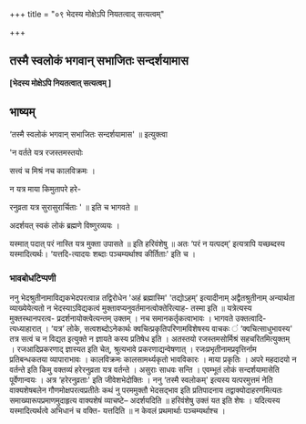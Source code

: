 +++
title = "०९ भेदस्य मोक्षेऽपि नियतत्वाद् सत्यत्वम्"

+++


## तस्मै स्वलोकं भगवान् सभाजितः सन्दर्शयामास

**\[भेदस्य मोक्षेऽपि नियतत्वात् सत्यत्वम् \]**

## **भाष्यम्**

‘तस्मै स्वलोकं भगवान् सभाजितः सन्दर्शयामास' ॥ इत्युक्त्वा

'न वर्तते यत्र रजस्तमस्तयोः

सत्त्वं च मिश्रं नच कालविक्रमः ।

न यत्र माया किमुतापरे हरे-

रनुव्रता यत्र सुरासुरार्चिताः ' ॥ इति च भागवते ॥

अदर्शयत् स्वकं लोकं ब्रह्मणे विष्णुरव्ययः ।

यस्मात् पदात् परं नास्ति यत्र मुक्ता उपासते ॥ इति हरिवंशेषु ॥ अतः ‘परं न यत्पदम्’ इत्यत्रापि यच्छब्दस्य यस्मादित्यर्थः। ‘यत्तदि-त्यादयः शब्दाः पञ्चम्यर्थाश्व कीर्तिताः' इति च ।

### **भावबोधटिप्पणी**

ननु भेदश्रुतीनामाविद्यकभेदपरत्वान्न तद्विरोधेन 'अहं ब्रह्मास्मि' 'तद्योऽहम्’ इत्यादीनाम् अद्वैतश्रुतीनाम् अन्यार्थता व्याख्येयेत्यतो न भेदस्याऽविद्यकत्वं मुक्तावप्यनुवर्तमानत्वोक्तेरित्याह- तस्मा इति ॥ यत्रेत्यस्य मुक्तस्थानपरत्व- प्रदर्शनायोक्त्वेत्यन्तम् उक्तम् । नच समानकर्तृकत्वाभावः । भागवते उक्तत्वादि- त्यध्याहारात् । ‘यत्र’ लोके, सत्वशब्दोऽनेकार्थः क्वचित्प्रकृतिपरिणामविशेषस्य वाचकः ं ‘क्वचित्साधुभावस्य' तत्र सत्वं च न विद्यत इत्युक्ते न ज्ञायते कस्य प्रतिषेध इति । अतस्तयो रजस्तमसोर्मिश्रं सहचरितमित्युक्तम् । रजआदिप्रकरणाद् ज्ञास्यत इति चेत्, श्रुत्यभावे प्रकरणाद्यन्वेषणात् । रजःप्रभृतीनामप्रवृत्तिर्नाम प्रतिबन्धकतया व्यापाराभावः । कालविक्रमः कालसामर्थ्यकृतो भावविकारः । माया प्रकृतिः । अपरे महदादयो न वर्तन्ते इति किमु वक्तव्यं हरेरनुव्रता यत्र वर्तन्ते । असुराः साधवः सन्ति । एवम्भूतं लोकं सन्दर्शयामासेति पूर्वेणान्वयः । अत्र ‘हरेरनुव्रताः' इति जीवेशभेदोक्तिः । ननु ‘तस्मै स्वलोकम्' इत्यस्य यत्परमुत्तमं नेति वाक्यशेषबलेन गौणमोक्षपरत्वप्रतीतेः कथं नु परममुक्तौ भेदसद्भाव इति प्रतिपादनाय तद्वाक्योदाहरणमित्यतः समाख्यारूपप्रमाणमुदाहृत्य वाक्यशेषं व्याचष्टे– अदर्शयदिति ॥ हरिवंशेषु उक्तं यत इति शेषः । यदित्यस्य यस्मादित्यर्थत्वे अभिधानं च वक्ति- यत्तदिति ॥ न केवलं प्रथमार्थाः पञ्चम्यर्थाश्च ।

